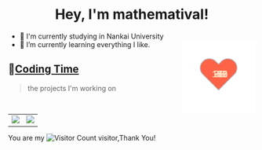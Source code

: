 <h1 align="center">
  Hey, I'm mathematival!
</h1>

- 🔭 I'm currently studying in Nankai University
- 🌱 I’m currently learning everything I like.
  <a href="https://github.com/L1cardo/iBeats"><img align="right" width="150px" src="https://raw.githubusercontent.com/L1cardo/iBeats/main/files/heart.svg"/></a>

## 🌠[Coding Time](https://wakatime.com/@Younger)
> the projects I'm working on

<table>
  <tr>
    <td><img src='https://github-readme-stats.vercel.app/api?username=mathematival&hide=issues&show_icons=true&theme=tokyonight'>
    </td>
    <td><img src='https://github-readme-stats-ericjuice.vercel.app/api/top-langs/?username=mathematival&layout=compact&theme=tokyonight'>
    </td>
   </tr>
</table>

You are my ![Visitor Count](https://profile-counter.glitch.me/mathematival/count.svg) visitor,Thank You!
